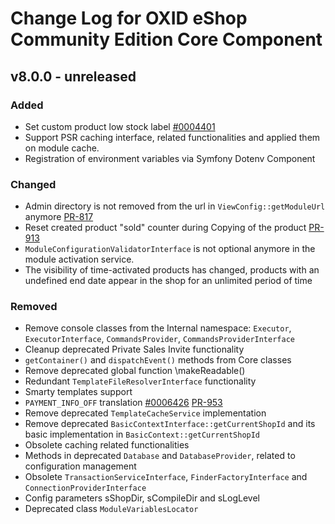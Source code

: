 # Change Log for OXID eShop Community Edition Core Component

## v8.0.0 - unreleased

### Added

- Set custom product low stock label [#0004401](https://bugs.oxid-esales.com/view.php?id=4401)
- Support PSR caching interface, related functionalities and applied them on module cache.
- Registration of environment variables via Symfony Dotenv Component

### Changed

- Admin directory is not removed from the url in `ViewConfig::getModuleUrl`
  anymore [PR-817](https://github.com/OXID-eSales/oxideshop_ce/pull/817)
- Reset created product "sold" counter during Copying of the
  product [PR-913](https://github.com/OXID-eSales/oxideshop_ce/pull/913)
- `ModuleConfigurationValidatorInterface` is not optional anymore in the module activation service.
- The visibility of time-activated products has changed, products with an undefined end date appear in the shop for an
  unlimited period of time

### Removed

- Remove console classes from the Internal
  namespace: `Executor`, `ExecutorInterface`, `CommandsProvider`, `CommandsProviderInterface`
- Cleanup deprecated Private Sales Invite functionality
- `getContainer()` and `dispatchEvent()` methods from Core classes
- Remove deprecated global function \makeReadable()
- Redundant `TemplateFileResolverInterface` functionality
- Smarty templates support
- `PAYMENT_INFO_OFF`
  translation [#0006426](https://bugs.oxid-esales.com/view.php?id=6426) [PR-953](https://github.com/OXID-eSales/oxideshop_ce/pull/953)
- Remove deprecated `TemplateCacheService` implementation
- Remove deprecated `BasicContextInterface::getCurrentShopId` and its basic implementation in `BasicContext::getCurrentShopId`
- Obsolete caching related functionalities
- Methods in deprecated `Database` and `DatabaseProvider`, related to configuration management
- Obsolete `TransactionServiceInterface`, `FinderFactoryInterface` and `ConnectionProviderInterface`
- Config parameters sShopDir, sCompileDir and sLogLevel
- Deprecated class `ModuleVariablesLocator`
